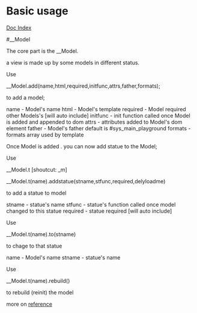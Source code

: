 # Basic usage

<a href="http://sys-lab.github.io/syslib" target="_blank">Doc Index</a>


#__Model

The core part is the __Model.

a view is made up by some models in different status.

Use 

__Model.add(name,html,required,initfunc,attrs,father,formats);

to add a model;

name - Model's name
html - Model's template
required - Model required other Models's [will auto include]
initfunc - init function called once Model is added and appended to dom
attrs - attributes added to Model's dom element
father - Model's father default is #sys_main_playground
formats - formats array used by template


Once Model is added . you can now add statue to the Model;

Use

__Model.t  [shoutcut:  _m]

__Model.t(name).addstatue(stname,stfunc,required,delyloadme)

to add a statue to model

stname - statue's name
stfunc - statue's function called once model changed to this statue
required - statue required [will auto include]


Use

__Model.t(name).to(stname)

to chage to that statue

name - Model's name
stname - statue's name


Use 

__Model.t(name).rebuild()

to rebuild (reinit) the model


more on <a href="http://sys-lab.github.io/syslib" target="_blank">reference</a>






